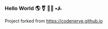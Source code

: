 ### **Hello World** 🌎 ⚧️ 🏳️‍⚧️  •⍼

Project forked from https://codenerve.github.io
<!--
**Tracyorama/Tracyorama** is a ✨ _special_ ✨ repository because its `README.md` (this file) appears on your GitHub profile

Here are some ideas to get you started:

- 🔭 I’m currently working on ...
- 🌱 I’m currently learning ...
- 👯 I’m looking to collaborate on ...
- 🤔 I’m looking for help with ...
- 💬 Ask me about ...
- 📫 How to reach me: ...
- 😄 Pronouns: ...
- ⚡ Fun fact: ...
-->
